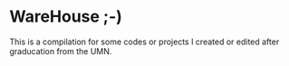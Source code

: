 # WareHouse ;-)

This is a compilation for some codes or projects I created or edited after graducation from the UMN.
